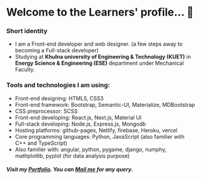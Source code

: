 <h1>Welcome to the Learners' profile... 🙂</h1>
<h3>Short identity</h3>
<ul>
  <li>I am a Front-end developer and web designer. (a few steps away to becoming a Full-stack developer)</li>
  <li>Studying at <strong>Khulna university of Engineering & Technology (KUET)</strong> in <strong>Energy Science & Engineering (ESE)</strong> department under Mechanical Faculty.   </li>
</ul>
<h3>Tools and technologies I am using: </h3>
<ul>
  <li>Front-end designing: HTML5, CSS3</li>
  <li>Front-end framework: Bootstrap, Semantic-UI, Materialize, MDBootstrap</li>
  <li>CSS preprocessor: SCSS</li>
  <li>Front-end developing: React.js, Next.js, Material UI</li>
  <li>Full-stack developing: Node.js, Express.js, Mongodb</li>
  <li>Hosting platforms: github-pages, Netlify, firebase, Heroku, vercel</li>
  <li>Core programming languages: Python, JavaScript (also familier with C++ and TypeScript)</li>
  <li>Also familier with: angular, python, pygame, django, numphy, mathplotlib, pyplot (for data analysis purpose)</li>
</ul>
<h5>Visit my <a href="https://abirs-personal-portfolio.netlify.app/" target="_blank">Portfolio</a>. You can <a href="mailto:muneem914@gmail.com">Mail me</a> for any query.</h5>
